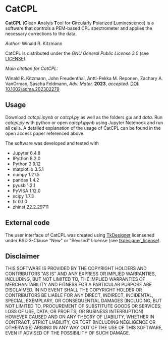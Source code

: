 # CatCPL
**CatCPL** (**C**lean **A**nalyis **T**ool for **C**ircularly **P**olarized **L**uminescence) is a software that controls a PEM-based CPL spectrometer and applies the necessary corrections to the data.

*Author:* Winald R. Kitzmann

CatCPL is distributed under the *GNU General Public License 3.0* (see [LICENSE](https://github.com/wkitzmann/CatCPL/blob/2761220d5292317031ec074c5b96f594c26bb899/LICENSE)).

*Main citation for CatCPL:* 

Winald R. Kitzmann, John Freudenthal, Antti-Pekka M. Reponen, Zachary A. VanOrman, Sascha Feldmann, *Adv. Mater.* **2023**, *accepted*. [DOI: 10.1002/adma.202302279](https://doi.org/10.1002/adma.202302279) 

## Usage

Download *catcpl.ipynb* or *catcpl.py* as well as the folders *gui* and *data*. Run *catcpl.py* with python or open *catcpl.ipynb* using Jupyter Notebook and run all cells. A detailed explanation of the usage of CatCPL can be found in the open access paper referenced above.

The software was developed and tested with
* Jupyter 6.4.8
* IPython 8.2.0
* Python 3.9.12
* matplotlib 3.5.1
* numpy 1.21.5
* pandas 1.4.2
* pyusb 1.2.1
* PyVISA 1.12.0
* scipy 1.7.3
* tk 0.1.0
* zhinst 22.2.29711


## External code

The user interface of CatCPL was created using [TkDesigner](https://github.com/ParthJadhav/Tkinter-Designer/) licensened under BSD 3-Clause "New" or "Revised" License (see [tkdesigner_license](https://github.com/wkitzmann/CatCPL/blob/2761220d5292317031ec074c5b96f594c26bb899/catcpl/gui/TKDesigner_LICENSE)).

## Disclaimer

THIS SOFTWARE IS PROVIDED BY THE COPYRIGHT HOLDERS AND CONTRIBUTORS "AS IS" AND ANY EXPRESS OR IMPLIED WARRANTIES, INCLUDING, BUT NOT LIMITED TO, THE IMPLIED WARRANTIES OF MERCHANTABILITY AND FITNESS FOR A PARTICULAR PURPOSE ARE DISCLAIMED. IN NO EVENT SHALL THE COPYRIGHT HOLDER OR CONTRIBUTORS BE LIABLE FOR ANY DIRECT, INDIRECT, INCIDENTAL, SPECIAL, EXEMPLARY, OR CONSEQUENTIAL DAMAGES (INCLUDING, BUT NOT LIMITED TO, PROCUREMENT OF SUBSTITUTE GOODS OR SERVICES; LOSS OF USE, DATA, OR PROFITS; OR BUSINESS INTERRUPTION) HOWEVER CAUSED AND ON ANY THEORY OF LIABILITY, WHETHER IN CONTRACT, STRICT LIABILITY, OR TORT (INCLUDING NEGLIGENCE OR OTHERWISE) ARISING IN ANY WAY OUT OF THE USE OF THIS SOFTWARE, EVEN IF ADVISED OF THE POSSIBILITY OF SUCH DAMAGE.
